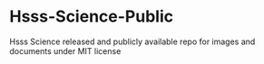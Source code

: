 # Hsss-Science-Public
Hsss Science released and publicly available repo for images and documents under MIT license
